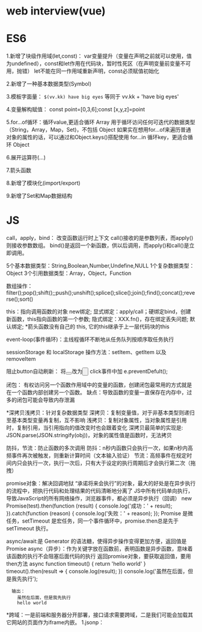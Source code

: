 # web interview(vue)

# ES6
  1.新增了块级作用域(let,const)：
    var变量提升（变量在声明之前就可以使用，值为undefined），const和let作用在代码块，暂时性死区（在声明变量前变量不可用，抛错）
    let不能在同一作用域重新声明，const必须赋值初始化

  2.新增了一种基本数据类型(Symbol)
  
  3.模板字面量：
    `$(vv.kk) have big eyes` 等同于  vv.kk + 'have big eyes'

  4.变量解构赋值：
    const point=[0,3,6];const [x,y,z]=point

  5.for...of循环：循环value,更适合循环 Array
    用于循环访问任何可迭代的数据类型（String，Array，Map，Set)，不包括 Object
    如果实在想用for...of来遍历普通对象的属性的话，可以通过和Object.keys()搭配使用
    for...in 循环key，更适合循环 Object

  6.展开运算符(...)

  7.箭头函数

  8.新增了模块化(import/export)
  
  9.新增了Set和Map数据结构


# JS
  call，apply，bind：
    改变函数运行时上下文
    call()接收的是参数列表，而apply()则接收参数数组。
    bind()是返回一个新函数，供以后调用，而apply()和call()是立即调用。
    
  5个基本数据类型：String,Boolean,Number,Undefine,NULL
  1个复杂数据类型：Object
  3个引用数据类型：Array，Object，Function
  
  数组操作：filter();pop();shift();;push();unshift();splice();slice();join();find();concat();reverse();sort()
  
  this：指向调用函数的对象
    new绑定;
    显式绑定：apply/call；硬绑定bind，创建新函数，this指向函数的第一个参数;
    隐式绑定：XXX.fn()，存在绑定丢失问题;
    默认绑定;
    *箭头函数没有自己的 this, 它的this继承于上一层代码块的this
    
  event-loop(事件循环)：主线程循环不断地从任务队列按顺序取任务执行
  
  sessionStorage 和 localStorage 操作方法：setItem、getItem 以及 removeItem
  
  阻止button自动刷新：
    将<button></button>改为<input type="button">
    click事件中加 e.preventDefult();
    
  闭包：
    有权访问另一个函数作用域中的变量的函数，创建闭包最常用的方式就是在一个函数内部创建另一个函数。
    缺点：导致函数的变量一直保存在内存中，过多的闭包可能会导致内存泄漏
    
  *深拷贝浅拷贝：针对复杂数据类型
    深拷贝：复制变量值，对于非基本类型则递归至基本类型变量再复制，互不影响
    浅拷贝：复制对象属性，当对象属性是引用时，复制引用，当引用指向的值改变时也会跟着变化
    深拷贝最简单的实现是: JSON.parse(JSON.stringify(obj))，对象的属性值是函数时，无法拷贝
    
  防抖，节流：防止函数的多次调用
    防抖：n秒内函数只会执行一次，如果n秒内高频事件再次被触发，则重新计算时间（文本输入验证）
    节流：高频事件在规定时间内只会执行一次，执行一次后，只有大于设定的执行周期后才会执行第二次（拖拽）
    
  promise对象：解决回调地狱
    “承诺将来会执行”的对象，最大的好处是在异步执行的流程中，把执行代码和处理结果的代码清晰地分离了
    JS中所有代码单向执行，导致JavaScript的所有网络操作，浏览器事件，都必须是异步执行（回调）
      new Promise(test).then(function (result) {
          console.log('成功：' + result);
      }).catch(function (reason) {
          console.log('失败：' + reason);
      });
  Promise 是微任务，setTimeout 是宏任务，同一个事件循环中，promise.then总是先于 setTimeout 执行。
  
  async/await:是 Generator 的语法糖，使得异步操作变得更加方便，返回值是Promise
    async（异步）：作为关键字放在函数前，表明函数是异步函数，意味着该函数的执行不会阻塞后面代码的执行
      返回promise对象，要获取返回值，要用then方法
        async function timeout() {
          return 'hello world'
      }
      timeout().then(result => {
          console.log(result);
      })
      console.log('虽然在后面，但是我先执行');
      
      输出：
        虽然在后面，但是我先执行
        hello world
        
  *跨域：一是前端和服务器分开部署，接口请求需要跨域，二是我们可能会加载其它网站的页面作为iframe内嵌。
    1.jsonp： <script> 标签的 src 属性不会被同源策略所约，只支持get请求
    2.cors：服务器设置的Access-Control-Allow-Origin Header和请求来源匹配
    3.nginx反向代理
    4.WebSocket
    5.window.postMessage方法，允许跨窗口通信，不论这两个窗口是否同源。
  
  继承：主要是由原型链实现的
    1.prototype
    2.借用构造函数（call，apply）
    3.组合继承
    4.原型式继承　　
    5.寄生式继承
    6.寄生组合式继承
    
  柯里化（currying）：局部套用，只传递给函数一部分参数来调用它，让它返回一个函数去处理剩下的参数。
    bind的实现机制就是currying
    好处：1.参数复用，调用方便
         2.提前确认
         3.延迟运行
         
  Array.prototype.slice.call()方法：能够将一个具有length属性的对象转换为数组
  
  iframe缺点：1.会产生很多页面，不容易管理。
             2.代码复杂，不利于搜索引擎优化
             3.很多的移动设备（PDA 手机）无法完全显示框架，设备兼容性差
             4.增加服务器的http请求

  判断数组的方法：
    1.typeof(arr)：除了 array 和 null 判断为 object 外，其他的都可以正常判断
    2.arr instanceof Array：检测对象的原型链是否指向构造函数的 prototype 对象（面向对象）
    3.arr.constructor === Array：利用对象的 constructor 属性
    4.Object.prototype.toString.call(o) === '[object Array]'：取得对象的一个内部属性[[Class]]，再配合call，我们可以取得任何对象的内部属性
    5.Array.isArray(arr) ：IE8之前的版本不支持
    
  函数声明会覆盖变量声明，但不会覆盖变量赋值。
  setTimeout 的第一个参数使用字符串而非函数的话，会引发内存泄漏。
  innerHTML：从对象的起始位置到终止位置的全部内容,包括Html标签。
  innerText：从起始位置到终止位置的内容, 但它去除Html标签。
  $.map和$.each：map()操作数组和对象，返回新数组；each()操作 jquery 对象返回原来的数组
  
  ajax的流程：
    1)客户端产生js的事件
    2)创建XMLHttpRequest对象
    3)对XMLHttpRequest进行配置
    4)通过AJAX引擎发送异步请求
    5)服务器端接收请求并且处理请求，返回html或者xml内容
    6)XML调用一个callback()处理响应回来的内容
    7)页面局部刷新

  构造函数：
    是一种特殊的方法、主要用来创建对象时初始化对象，总与new运算符一起使用，创建对象的语句中构造函数的函数名必须与类名完全相同。
与普通函数相比只能由new关键字调用，构造函数是类的标示
  
  sessionStorage和localstroage与cookie：
  1.cookie在浏览器和服务器间来回传递，另外两个只存在本地；
  2.cookie不能超过4k，另两个5M；
  3.cookie有效期是设置时间，sessionStorage是浏览器关闭时，localStorage是始终有效；
  4.localStorage 和 cookie 在同源窗口共享，sessionStorage数据不共享
  
  
# Vue
  UTC时间格式转标准时间：安装moment.js
  
  *生命周期（钩子）：创建前后（created），挂载前后（mounted），更新前后（updated），销毁前后（destroy）
  
  双向绑定原理：Vue内部通过Object.defineProperty方法属性拦截的方式，把data对象里每个数据的读写转化成getter/setter，当数据变化时通知视图更新
    ES中有两种属性: 数据属性和访问器属性,
    数据属性：一般用于存储数据数值
    访问器属性：对应的是set/get操作, 不能直接存储数据值
    Object.defineProperty()：这个方法接收三个参数: 属性所在对象, 属性的名字, 描述符对象;通过get()，set()拦截
    let car = {}
    let val = 3000
    Object.defineProperty(car, 'price', {
        get(){
            console.log('price属性被读取了')
            return val
        },
        set(newVal){
            console.log('price属性被修改了')
            val = newVal
        }
    })
    car.price // price属性被读取了  3000
    car.price=5000 //price属性被修改了  5000
     
   *实现数据的双向绑定，首先要对数据进行劫持监听，所以我们需要设置一个监听器Observer，用来监听所有属性。如果属性发上变化了，就需要告诉订阅者Watcher看是否需要更新。因为订阅者是有很多个，所以我们需要有一个消息订阅器Dep来专门收集这些订阅者，然后在监听器Observer和订阅者Watcher之间进行统一管理。
   
   父子传值：vuex，$emit
   
   options请求：
     是浏览器对复杂跨域请求的一种处理方式,在真正发送请求之前,会先进行一次预请求,就是我们刚刚说到的参数为OPTIONS的第一次请求,他的作用是用于试探性的服务器响应是否正确,即是否能接受真正的请求,如果在options请求之后获取到的响应是拒绝性质的,例如500等http状态,那么它就会停止第二次的真正请求的访问
     产生原因： 1:请求的方法不是GET/HEAD/POST
              2:POST请求的Content-Type并非application/x-www-form-urlencoded, multipart/form-data, 或text/plain
              3:请求设置了自定义的header字段

  全局注册组件：
    main.js 中 Vue.component(组件名,{方法})
    全局组件必须写在Vue实例创建之前，才在该根元素下面生效
    模板里面第一级只能有一个标签
    组件处于全局下不可以添加默认事件，要用全局的事件函数，必须父子通信
  
  注册组件的方法： Vue.compontent() 和 Vue.extend() 
    Vue.compontent() 是 Vue.extend() 的亲民版，Vue.extend() 需要new一个实例，挂载到特定的元素上，但new 实例().$mount() 的 $mount()的参数可以为空，依然能生成实例，但不挂载到 dom 文档流中，生成的实例中有 $el 想插哪里插哪里（document.body.appendChild( 实例.$el）
   
   Vue.nextTick()：用于延迟执行一段代码，它接受2个参数（回调函数和执行回调函数的上下文环境），如果没有提供回调函数，那么将返回promise对象。
   在Vue生命周期的 created() 进行的 DOM 操作一定要放在 Vue.nextTick() 的回调函数中
   
   
# Vuex（Vue状态管理）
  核心：仓库store，包含着你的应用中大部分的状态 (state)。
  
  与全局对象不同：1.Vuex的存储状态是响应式的
               2.不能直接改变 store 中的状态。改变 store 中的状态的唯一途径就是显式地提交 (commit) mutation
               
  Vuex 使用单一状态树，从 store 实例中读取状态最简单的方法就是在计算属性中返回某个状态
  1.State
  2.Getter: 可以认为是 store 的计算属性
  3.Mutation: 每个 mutation 都有一个字符串的 事件类型 (type) 和 一个 回调函数 (handler)。这个回调函数就是我们实际进行状态更改的地方，并且它会接受 state 作为第一个参数
  4.Action: 类似于 mutation，但Action 提交的是 mutation，而不是直接变更状态；可以包含任意异步操作。异步逻辑都应该封装到 action 里面
  5.Module: 将 store 分割成模块（module）防止臃肿。每个模块拥有自己的 state、mutation、action、getter

  
  
# Vue React 对比
  都使用'Virtual DOM'（虚拟DOM，是一个映射真实DOM的JS对象，当有变化产生时，一个新的VD会被创建并计算与旧的的差别，然后将差别应用在真实DOM上），React是JSX（JSX是使用xml语法编写javascript的一种语法糖），Vue是模板语法。
  
  mvvm即是model-view-viewmodel，model和view之间的衔接交互都是通过viewmodel来实现的。viewmodel就是创建一个vue实例，vue实例是作用于某一个dom元素上的。
  
  都是单项数据流，但是都可以进行 双向数据绑定
  提供了响应式和组件化的视图组件，都有脚手架（vuex，vue-router|react-router,react-redux），都有构建工具（vue-cli,Create React App (CRA))
  Vue：在渲染过程中，会跟踪每一个组件的依赖关系，不需要重新渲染整个组件树。
  React：当应用的状态被改变时，全部子组件都会重新渲染。可以通过shouldComponentUpdate这个生命周期方法来进行控制
  
  
# CSS
  盒模型：box-sizing: border-box（整个div宽高包括margin，border，padding）；content-box（不包括上述）
  
  单位：em（相对于父元素font-size）；rem（相对于根元素font-size）；rpx（小程序相对单位，1rpx = 屏幕宽度 / 750 px）
  rem布局：通过js修改根元素的大小，达到整个页面的缩放。
  
  选择器：#ID  .class
  
  *水平垂直居中：
    1.flex布局：弹性布局
    父：
      display: flex;
      /* 实现元素水平居中 */
      justify-content: center;
      /* 实现元素垂直居中 */
      align-items: center;
    2.margin: auto;
    
  水平居中：
    行内元素：display: inline-block; text-align: center;
    块级元素：margin: 0 auto;
    父 display: flex; justify-content: center;
    
  垂直居中：
    行高 = 元素高：line-height: height（盒模型，computed height）
    父 display: flex; align-items: center;
    absolute + transform
    行内元素：display: inline-block; text-align: center;
    
  溢出隐藏：overflow: hidden
  
  CSS预处理器：变量 / 嵌套 / 自动前缀 / 条件语句 / 循环语句
  
  LESS：CSS预处理语言，动态 css 语言，使得css样式灵活作用于 html 标签，提高样式代码的可维护性
    less.js的作用就是编译 .less 文件，使它成为浏览器能读懂的 css 样式；
    在引用less.js之前，需要一个less变量，声明编译less的环境参数，less变量的声明必须要在less.js的引用之前
    变量计算，变量混合（继承，带参），嵌套，函数，条件判断，变量作用域，import
    
  BFC(Block Fromatting Context)：块级格式上下文；是一个独立的布局环境，其中的元素布局是不受外界的影响
    创建条件：1、float的值不是none。
            2、position的值不是static或者relative。
            3、display的值是inline-block、table-cell、flex、table-caption或者inline-flex
            4、overflow的值不是visible
    用途：1、避免外边距折叠 ：BFC产生外边距折叠要满足一个条件：两个相邻元素要处于同一个BFC中。所以，若两个相邻元素在不同的BFC中，就能避免外边距折叠。
         2、包含浮动
         3、避免文字环绕
         
  三栏布局
  
  position：
    默认值static
    absolute（绝对定位，层叠z-index）；
    relative（相对定位，当对象定位在浏览器窗口外，显示滚动条）；
    fixed（固定定位，相对于浏览器窗口）
    
  hack就是浏览器留的后门，方便对这一个版本的浏览器单独定义样式，
         
         
# 浏览器
   输入url到展示页面过程发生了什么？
     1.域名解析：DNS协议通过域名查找IP地址，域名解析就是在DNS记录一条信息记录
     2.建立TCP连接：三次握手，目的：为了防止已失效的连接请求报文段突然又传送到了服务端，从而产生错误
     3.发起http请求：请求报文由三部分组成：请求行，请求报头和空白行+请求正文
     4.服务器响应http请求：响应报文由三部分组成：响应行，响应报头和响应报文
     5.浏览器渲染页面：dom树，css规则树，渲染树（重排和重绘），根据渲染树计算每个节点信息，绘制页面，JS解析（一个主线程+一个任务队列）
     6.断开连接：TCP四次挥手
     
     
# 性能优化
  DOM操作太多:
      1. 合并多次的DOM操作为单次的DOM操作
      2. 设置具有动画效果的DOM元素的position属性为fixed或absolute
      3. 使用事件托管方式绑定事件
      
  性能检测：
      1.Performance API：使用浏览器提供的 window.performance 对象
      2.Profile工具：用于测试页面脚本运行时系统内存和CPU资源占用情况的API
  
  为什么利用多个域名来存储网站资源会更有效？
      1.CDN，表示让用户从离自己最近的下载点下载资源。
      2.突破服务器的带宽限制。
      3.节约主域名的连接数，提升并发
      4.更加安全，比如静态资源服务器上面，不能运行任何代码的。


# 算法
  遍历二叉树：前序遍历、中序遍历、后序遍历
  
  二分法查找：
    function getIndex(arr,num){
      var len = arr.length,
          st  = 0,
          end = len-1
          while(st<=end){
          var mid = Math.floor((st+end)/2)  //向下取整
          if(num==arr[mid]){
              return mid
          }else if(num>arr[mid]){
              st = mid+1
          }else{
              end = mid-1
          }
      }
      return arr;
    }
    
  冒泡排序：
    function bubbleSort(arr) {
      var len = arr.length;
      for (var i = 0; i < len; i++) {
          for (var j = 0; j < len - 1 - i; j++) {
              if (arr[j] > arr[j+1]) {        //相邻元素两两对比
                  var temp = arr[j+1];        //元素交换
                  arr[j+1] = arr[j];
                  arr[j] = temp;
              }
          }
      }
      return arr;
    }
    
    
    
# 环境
  前端代码多环境管理：process.env，在使用Vue Cli构建的项目中，需要将process.env 设置其他变量名进行使用
    在 package.json 的 script 字段中作如下配置：
    "scripts": {
      "start": "cross-env BUILD_ENV=dev node build/dev-server.js",
      "dev": "cross-env BUILD_ENV=dev  node build/dev-server.js",
      "build": "cross-env BUILD_ENV=dev node build/build.js",
      "buildDev": "cross-env BUILD_ENV=dev  node build/build.js",
      "buildStag": "cross-env BUILD_ENV=stag  node build/build.js",
      "buildProd": "cross-env BUILD_ENV=prod  node build/build.js",
      "unit": "cross-env BABEL_ENV=test karma start test/unit/karma.conf.js --single-run",
      "e2e": "node test/e2e/runner.js",
      "test": "npm run unit && npm run e2e",
      "lint": "eslint --ext .js,.vue src test/unit/specs test/e2e/specs"
    },
   需要在webpack.dev.conf.js 及 webpack.prod.conf.js 文件中：
    webpack.dev.conf.js
      new webpack.DefinePlugin({
          'process.env': config.dev.env,
          'process.env.BUILD_ENV': JSON.stringify(process.env.BUILD_ENV)//增加此行
      })
    webpack.prod.conf.js
      new webpack.DefinePlugin({
          'process.env': env,
          'process.env.BUILD_ENV': JSON.stringify(process.env.BUILD_ENV)
      })
   此时，可在前端JS文件中通过 process.env.BUILD_ENV 获得 package.json中的script获得对应值，进行其他操作，比如，引入不同环境的配置文件


# 正则表达
  + 号：1次或多次
  * 号：0次、或1次、或多次
  ? 号：0次、或1次
  \n ：换行
  \f ：换页
  \r ：回车
  \s ：空白字符，包括空格，制表符，换页符等
  .	匹配除换行符 \n 之外的任何单字符
  $	匹配输入字符串的结尾位置
  ^	匹配输入字符串的开始位置
  \w	匹配字母、数字、下划线
  \d	匹配一个数字字符。等价于 [0-9]。


# 兼容问题
  请列举IE6的一些Bug的解决办法。
    双倍margin：浮动的方向设置的和marign方便不相同即可。
    有链接的图片的边框：img{border:none}即可。
    3px bug ：给容器设置display:inline-block即可。
    overflow:hidden失效，用zoom:1;来解决。
    
  写出5条Firefox和IE的脚本兼容问题？
    绑定监听：IE是attatchEvent()  、 firefox是addEventListener();
    计算样式：IE是computedStyle、 firefox是getComputedSyle();
    滚动事件：IE是MouseWheel、 firefox是onmousewheel
    表单元素：IE是 document.forms(”formname”) ， firefox是document.forms["formname"]


 # web安全（https://juejin.im/post/5cd6ad7a51882568d3670a8e）
  前端的攻击方式：
  1.XSS 攻击（跨站脚本攻击)是一种代码注入攻击：
    转义/过滤
    在服务端使用 HTTP的 Content-Security-Policy 头部来指定策略，或者在前端设置 meta 标签。
    输入限制（长度及内容）
  2.CSRF（Cross-site request forgery）跨站请求伪造
    使用token
    添加验证码
    为Set-Cookie响应头新增Samesite属性
  3.点击劫持：是指在一个Web页面中隐藏了一个透明的iframe，用外层假页面诱导用户点击
  
  安全扫描工具： Arachni（基于Ruby的开源）；Mozilla HTTP Observatory；w3af（基于Python）
  

# Webpack（https://www.cnblogs.com/cangqinglang/p/8964460.html）
  require.context() ：三个参数
    1.要搜索的文件夹目录
    2.是否还应该搜索它的子目录（true/false）
    3.以及一个匹配文件的正则表达式。
  
  1.npm init（生成package.json）
  2.npm i webpack webpack-cli -D（安装cli）
  3.创建 webpack.config.js（配置webpack）
    let path = require('path');
    module.exports = {
        entry: '',               // 入口文件
        output: {
           filename: 'bundle.js',      // 打包后的文件名称
           path: path.resolve('dist')  // 打包后的目录，必须是绝对路径
        },              // 出口文件
        module: {},              // 处理对应模块
        plugins: [],             // 对应的插件
        devServer: {},           // 开发服务器配置
        mode: 'development'      // 模式配置
    }
  4.修改 package.json 文件
    "scripts": {
        "dev": "webpack --mode development",
        "build": "webpack --mode production"
      },
  5.配置 html 模板：npm i html-webpack-plugin -D
      let HtmlWebpackPlugin = require('html-webpack-plugin');
      plugins 中 ：
          // 通过new一下这个类来使用插件
          new HtmlWebpackPlugin({
              // 用哪个html作为模板
              // 在src目录下创建一个index.html页面当做模板来用
              template: './src/index.html',
              hash: true, // 会在打包好的bundle.js后面加上hash串
          })
  6.引入css文件：
      npm i style-loader css-loader -D
      // 引入less文件的话，也需要安装对应的loader
      npm i less less-loader -D
        module: {
            rules: [
                {
                    test: /\.css$/,     // 解析css
                    use: ['style-loader', 'css-loader'] // 从右向左解析
                    /* 
                        也可以这样写，这种方式方便写一些配置参数
                        use: [
                            {loader: 'style-loader'},
                            {loader: 'css-loader'}
                        ]
                    */
                }
            ]
        }
   
  拆分css的插件：
    npm i extract-text-webpack-plugin@next -D
    let ExtractTextWebpackPlugin = require('extract-text-webpack-plugin');
    plugins 中 new ExtractTextWebpackPlugin('css/style.css') 
  
   
  多入口文件
    module.exports = {
        // 1.写成数组的方式就可以打出多入口文件，不过这里打包后的文件都合成了一个
        // entry: ['./src/index.js', './src/login.js'],
        // 2.真正实现多入口和多出口需要写成对象的方式
        entry: {
            index: './src/index.js',
            login: './src/login.js'
        },
        output: {
            // 1. filename: 'bundle.js',
            // 2. [name]就可以将出口文件名和入口文件名一一对应
            filename: '[name].js',      // 打包后会生成index.js和login.js文件
            path: path.resolve('dist')
        }
    }

    
